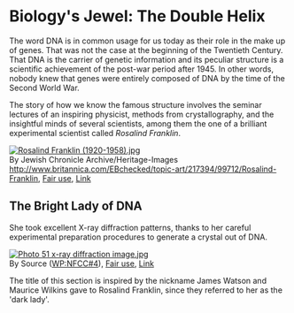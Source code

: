 Biology's Jewel: The Double Helix
====================

The word DNA is in common usage for us today as their role in the make up of genes.  That was not 
the case at the beginning of the Twentieth Century.  That DNA is the carrier of genetic information
and its peculiar structure is a scientific achievement of the post-war period after 1945.  In other 
words, nobody knew that genes were entirely composed of DNA by the time of the Second World War.

The story of how we know the famous structure involves the seminar lectures of an inspiring physicist, 
methods from crystallography, and the insightful minds of several scientists, among them the one of a 
brilliant experimental scientist called *Rosalind Franklin*.

<p><a href="https://en.wikipedia.org/wiki/File:Rosalind_Franklin_(1920-1958).jpg#/media/File:Rosalind_Franklin_(1920-1958).jpg"><img src="https://upload.wikimedia.org/wikipedia/en/e/e9/Rosalind_Franklin_%281920-1958%29.jpg" alt="Rosalind Franklin (1920-1958).jpg"></a><br>By Jewish Chronicle Archive/Heritage-Images
<a rel="nofollow" class="external text" href="http://www.britannica.com/EBchecked/topic-art/217394/99712/Rosalind-Franklin">http://www.britannica.com/EBchecked/topic-art/217394/99712/Rosalind-Franklin</a>, <a href="//en.wikipedia.org/wiki/File:Rosalind_Franklin_(1920-1958).jpg" title="Fair use">Fair use</a>, <a href="https://en.wikipedia.org/w/index.php?curid=24959067">Link</a></p>

## The Bright Lady of DNA 

She took excellent X-ray diffraction patterns, thanks to her careful experimental preparation procedures
to generate a crystal out of DNA.

<p><a href="https://en.wikipedia.org/wiki/File:Photo_51_x-ray_diffraction_image.jpg#/media/File:Photo_51_x-ray_diffraction_image.jpg"><img src="https://upload.wikimedia.org/wikipedia/en/b/b2/Photo_51_x-ray_diffraction_image.jpg" alt="Photo 51 x-ray diffraction image.jpg"></a><br>By <span title="must have been published or publicly displayed outside Wikipedia">Source</span> (<a href="//en.wikipedia.org/wiki/Wikipedia:Non-free_content_criteria#4" title="Wikipedia:Non-free content criteria">WP:NFCC#4</a>), <a href="//en.wikipedia.org/wiki/File:Photo_51_x-ray_diffraction_image.jpg" title="Fair use of copyrighted material in the context of Photo 51">Fair use</a>, <a href="https://en.wikipedia.org/w/index.php?curid=38068629">Link</a></p>

The title of this section is inspired by the nickname James Watson and Maurice Wilkins gave to 
Rosalind Franklin, since they referred to her as the 'dark lady'. 

